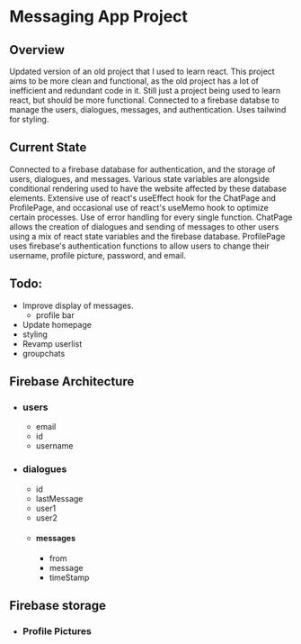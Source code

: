 # Messaging App Project

## Overview 
Updated version of an old project that I used to learn react. This project aims to be more clean and functional, as the old project has a lot of inefficient and redundant code in it. Still just a project being used to learn react, but should be more functional. Connected to a firebase databse to manage the users, dialogues, messages, and authentication. Uses tailwind for styling. 

## Current State
Connected to a firebase database for authentication, and the storage of users, dialogues, and messages. Various state variables are alongside conditional rendering used to have the website affected by these database elements. Extensive use of react's useEffect hook for the ChatPage and ProfilePage, and occasional use of react's useMemo hook to optimize certain processes. Use of error handling for every single function. ChatPage allows the creation of dialogues and sending of messages to other users using a mix of react state variables and the firebase database. ProfilePage uses firebase's authentication functions to allow users to change their username, profile picture, password, and email. 

## Todo:
  * Improve display of messages.
    * profile bar
  * Update homepage
  * styling
  * Revamp userlist
  * groupchats

## Firebase Architecture 
  * ### users
    * email
    * id
    * username
  * ### dialogues
    * id
    * lastMessage
    * user1
    * user2
    * #### messages
      * from
      * message
      * timeStamp
## Firebase storage
  * ### Profile Pictures 
